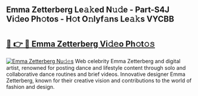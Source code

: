 ## Emma Zetterberg Le𝚊𝚔ed N𝚞𝚍e - Part-S4J Vi𝚍eo Ph𝚘tos - H𝚘t O𝚗lyf𝚊ns Le𝚊𝚔s VYCBB

# <h2><a href="http://hfcypai.feru.top/?c=Emma+Zetterberg">🔗 👉 🔴 Emma Zetterberg Vi𝚍𝚎o Ph𝚘t𝚘𝚜</a></h2>

[![Emma Zetterberg Nu𝚍𝚎s](https://i.imgur.com/0TWrTi3.gif)](http://hfcypai.feru.top/?c=Emma+Zetterberg)
Web celebrity Emma Zetterberg and digital artist, renowned for posting dance and lifestyle content through solo and collaborative dance routines and brief videos. Innovative designer Emma Zetterberg, known for their creative vision and contributions to the world of fashion and design. 
